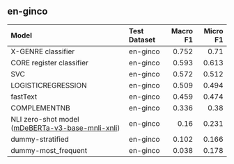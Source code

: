 ## en-ginco

| Model                                                                                                              | Test Dataset   |   Macro F1 |   Micro F1 |
|:-------------------------------------------------------------------------------------------------------------------|:---------------|-----------:|-----------:|
| X-GENRE classifier                                                                                                 | en-ginco       |      0.752 |      0.71  |
| CORE register classifier                                                                                           | en-ginco       |      0.593 |      0.613 |
| SVC                                                                                                                | en-ginco       |      0.572 |      0.512 |
| LOGISTICREGRESSION                                                                                                 | en-ginco       |      0.509 |      0.494 |
| fastText                                                                                                           | en-ginco       |      0.459 |      0.474 |
| COMPLEMENTNB                                                                                                       | en-ginco       |      0.336 |      0.38  |
| NLI zero-shot model ([mDeBERTa-v3-base-mnli-xnli](https://huggingface.co/MoritzLaurer/mDeBERTa-v3-base-mnli-xnli)) | en-ginco       |      0.16  |      0.231 |
| dummy-stratified                                                                                                   | en-ginco       |      0.102 |      0.166 |
| dummy-most_frequent                                                                                                | en-ginco       |      0.038 |      0.178 |